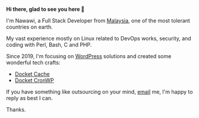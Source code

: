 **Hi there, glad to see you here :wave:**

I'm Nawawi, a Full Stack Developer from [Malaysia](https://en.wikipedia.org/wiki/Malaysia), one of the most tolerant countries on earth. 

My vast experience mostly on Linux related to DevOps works, security, and coding with Perl, Bash, C and PHP.

Since 2019, I'm focusing on [WordPress](https://wordpress.org/) solutions and created some wonderful tech crafts:

- [Docket Cache](https://docketcache.com/?utm_source=nawawi-githubs&utm_campaign=self-repo&utm_medium=github)
- [Docket CronWP](https://github.com/nawawi/docket-cronwp)

If you have something like outsourcing on your mind, [email](https://docketcache.com/contactus/) me, I'm happy to reply as best I can.

Thanks.

